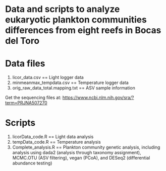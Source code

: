 # Data and scripts to analyze eukaryotic plankton communities differences from eight reefs in Bocas del Toro

# Data files
1) licor_data.csv == Light logger data
2) minmeanmax_tempdata.csv == Temperature logger data
3) orig_raw_data_total.mapping.txt == ASV sample information

Get the sequencing files at: https://www.ncbi.nlm.nih.gov/sra/?term=PRJNA507270

# Scripts
1) licorData_code.R == Light data analysis
2) tempData_code.R == Temperature analysis
3) Complete_analysis.R == Plankton community genetic analysis, including analysis using dada2 (analysis through taxonomy assignment), MCMC.OTU (ASV filtering), vegan (PCoA), and DESeq2 (differential abundance testing)
